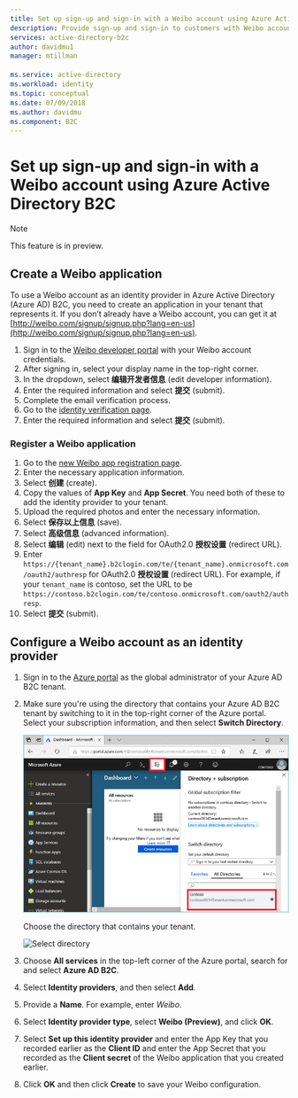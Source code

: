 ```yaml
---
title: Set up sign-up and sign-in with a Weibo account using Azure Active Directory B2C | Microsoft Docs
description: Provide sign-up and sign-in to customers with Weibo accounts in your applications using Azure Active Directory B2C.
services: active-directory-b2c
author: davidmu1
manager: mtillman

ms.service: active-directory
ms.workload: identity
ms.topic: conceptual
ms.date: 07/09/2018
ms.author: davidmu
ms.component: B2C
---
```


# Set up sign-up and sign-in with a Weibo account using Azure Active Directory B2C

> [!NOTE]
> This feature is in preview.
> 

## Create a Weibo application

To use a Weibo account as an identity provider in Azure Active Directory (Azure AD) B2C, you need to create an application in your tenant that represents it. If you don’t already have a Weibo account, you can get it at [http://weibo.com/signup/signup.php?lang=en-us](http://weibo.com/signup/signup.php?lang=en-us).

1. Sign in to the [Weibo developer portal](http://open.weibo.com/) with your Weibo account credentials.
2. After signing in, select your display name in the top-right corner.
3. In the dropdown, select **编辑开发者信息** (edit developer information).
4. Enter the required information and select **提交** (submit).
5. Complete the email verification process.
6. Go to the [identity verification page](http://open.weibo.com/developers/identity/edit).
7. Enter the required information and select **提交** (submit).

### Register a Weibo application

1. Go to the [new Weibo app registration page](http://open.weibo.com/apps/new).
2. Enter the necessary application information.
3. Select **创建** (create).
4. Copy the values of **App Key** and **App Secret**. You need both of these to add the identity provider to your tenant.
5. Upload the required photos and enter the necessary information.
6. Select **保存以上信息** (save).
7. Select **高级信息** (advanced information).
8. Select **编辑** (edit) next to the field for OAuth2.0 **授权设置** (redirect URL).
9. Enter `https://{tenant_name}.b2clogin.com/te/{tenant_name}.onmicrosoft.com/oauth2/authresp` for OAuth2.0 **授权设置** (redirect URL). For example, if your `tenant_name` is contoso, set the URL to be `https://contoso.b2clogin.com/te/contoso.onmicrosoft.com/oauth2/authresp`.
10. Select **提交** (submit).  

## Configure a Weibo account as an identity provider

1. Sign in to the [Azure portal](https://portal.azure.com/) as the global administrator of your Azure AD B2C tenant.
2. Make sure you're using the directory that contains your Azure AD B2C tenant by switching to it in the top-right corner of the Azure portal. Select your subscription information, and then select **Switch Directory**. 

    ![Switch to your Azure AD B2C tenant](./media/active-directory-b2c-setup-weibo-app/switch-directories.png)

    Choose the directory that contains your tenant.

    ![Select directory](./media/active-directory-b2c-setup-weibo-app/select-directory.png)

3. Choose **All services** in the top-left corner of the Azure portal, search for and select **Azure AD B2C**.
4. Select **Identity providers**, and then select **Add**.
5. Provide a **Name**. For example, enter *Weibo*.
6. Select **Identity provider type**, select **Weibo (Preview)**, and click **OK**.
7. Select **Set up this identity provider** and enter the App Key that you recorded earlier as the **Client ID** and enter the App Secret that you recorded as the **Client secret** of the Weibo application that you created earlier.
8. Click **OK** and then click **Create** to save your Weibo configuration.
